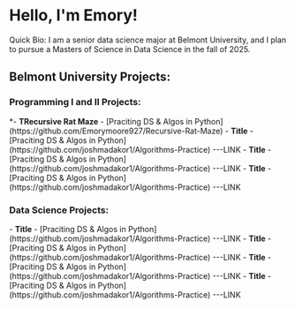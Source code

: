 <h1>Hello, I'm Emory!</h1> 
Quick Bio: I am a senior data science major at Belmont University, and I plan to pursue a Masters of Science in Data Science in the fall of 2025.

<h2>Belmont University Projects:</h2>
<h3> Programming I and II Projects:</h3>
*- <b>TRecursive Rat Maze</b>
  - [Praciting DS & Algos in Python](https://github.com/Emorymoore927/Recursive-Rat-Maze) 
- <b>Title</b>
  - [Praciting DS & Algos in Python](https://github.com/joshmadakor1/Algorithms-Practice) ---LINK
- <b>Title</b>
  - [Praciting DS & Algos in Python](https://github.com/joshmadakor1/Algorithms-Practice) ---LINK
- <b>Title</b>
  - [Praciting DS & Algos in Python](https://github.com/joshmadakor1/Algorithms-Practice) ---LINK
  
<h3> Data Science Projects: </h3>
- <b>Title</b>
  - [Praciting DS & Algos in Python](https://github.com/joshmadakor1/Algorithms-Practice) ---LINK
- <b>Title</b>
  - [Praciting DS & Algos in Python](https://github.com/joshmadakor1/Algorithms-Practice) ---LINK
- <b>Title</b>
  - [Praciting DS & Algos in Python](https://github.com/joshmadakor1/Algorithms-Practice) ---LINK
- <b>Title</b>
  - [Praciting DS & Algos in Python](https://github.com/joshmadakor1/Algorithms-Practice) ---LINK

<!--
